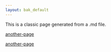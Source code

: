 ```yaml
---
layout: bak_default
---
```


This is a classic page generated from a .md file.

[another-page](/alspace/another-page)

[another-page](/another-page)
